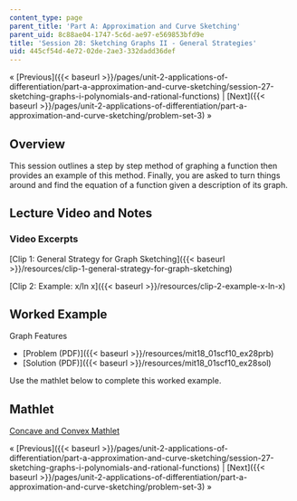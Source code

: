 ```yaml
---
content_type: page
parent_title: 'Part A: Approximation and Curve Sketching'
parent_uid: 8c88ae04-1747-5c6d-ae97-e569853bfd9e
title: 'Session 28: Sketching Graphs II - General Strategies'
uid: 445cf54d-4e72-02de-2ae3-332dadd36def
---
```


« [Previous]({{< baseurl >}}/pages/unit-2-applications-of-differentiation/part-a-approximation-and-curve-sketching/session-27-sketching-graphs-i-polynomials-and-rational-functions) | [Next]({{< baseurl >}}/pages/unit-2-applications-of-differentiation/part-a-approximation-and-curve-sketching/problem-set-3) »

Overview
--------

This session outlines a step by step method of graphing a function then provides an example of this method. Finally, you are asked to turn things around and find the equation of a function given a description of its graph.

Lecture Video and Notes
-----------------------

### Video Excerpts

[Clip 1: General Strategy for Graph Sketching]({{< baseurl >}}/resources/clip-1-general-strategy-for-graph-sketching)

[Clip 2: Example: x/ln x]({{< baseurl >}}/resources/clip-2-example-x-ln-x)

Worked Example
--------------

Graph Features

*   [Problem (PDF)]({{< baseurl >}}/resources/mit18_01scf10_ex28prb)
*   [Solution (PDF)]({{< baseurl >}}/resources/mit18_01scf10_ex28sol) 

Use the mathlet below to complete this worked example.

Mathlet
-------

[Concave and Convex Mathlet](/ans7870/18/18.01SC/f10/mathlets/graphFeatures.html "Open in a new window.")

« [Previous]({{< baseurl >}}/pages/unit-2-applications-of-differentiation/part-a-approximation-and-curve-sketching/session-27-sketching-graphs-i-polynomials-and-rational-functions) | [Next]({{< baseurl >}}/pages/unit-2-applications-of-differentiation/part-a-approximation-and-curve-sketching/problem-set-3) »